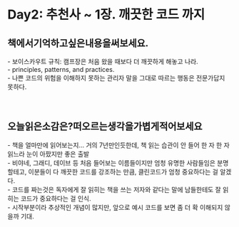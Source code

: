 # Day2: 추천사 ~ 1장. 깨끗한 코드 까지

## 책에서기억하고싶은내용을써보세요.
</hr>
  - 보이스카우트 규칙: 캠프장은 처음 왔을 때보다 더 깨끗하게 해놓고 나라. </br>
  - principles, patterns, and practices. </br>
  - 나쁜 코드의 위험을 이해하지 못하는 관리자 말을 그대로 따르는 행동은 전문가답지 못하다. </br>
</br>
</br>

## 오늘읽은소감은?떠오르는생각을가볍게적어보세요
</hr>
  - 책을 얼마만에 읽어보는지... 거의 7년만인듯한데, 책 읽는 습관이 안 들어 한 자 한 자 읽느라 눈이 아팠지만 좋은 출발 </br>
  - 비야네, 그래디, 데이브 등 처음 들어보는 이름들이지만 엄청 유명한 사람들임은 분명할테고, 이분들이 다 깨끗한 코드를 강조하는 만큼, 클린코드가 엄청 중요하다는 걸 알겠다. </br>
  - 코드를 짜는것은 독자에게 잘 읽히는 책을 쓰는 저자와 같다는 말에 남들한테도 잘 읽히는 코드가 중요하다는 걸 인식. </br>
  - 시작부분이라 추상적인 개념이 많지만, 앞으로 예시 코드를 보면 좀 더 확 이해되지 않을까 기대. </br>
